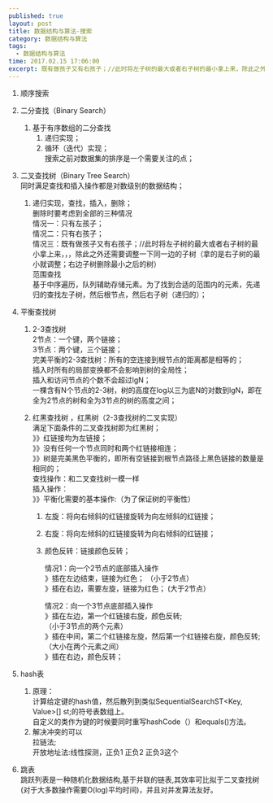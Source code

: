 ```yaml
---
published: true
layout: post
title: 数据结构与算法-搜索
category: 数据结构与算法
tags: 
  - 数据结构与算法
time: 2017.02.15 17:06:00
excerpt: 既有做孩子又有右孩子；//此时将左子树的最大或者右子树的最小拿上来，除此之外还需要调整一下同一边的子树（拿的是右子树的最小就调整；右边子树删除最小之后的树 
---
```


1. 顺序搜索  

2. 二分查找（Binary Search）  
    1. 基于有序数组的二分查找  
        1. 递归实现；  
        2. 循环（迭代）实现；  
        搜索之前对数据集的排序是一个需要关注的点；  

3. 二叉查找树（Binary Tree Search）  
    同时满足查找和插入操作都是对数级别的数据结构；  
    1. 递归实现，查找，插入，删除；  
        删除时要考虑到全部的三种情况   
        情况一：只有左孩子；  
        情况二：只有右孩子；  
        情况三：既有做孩子又有右孩子；//此时将左子树的最大或者右子树的最小拿上来，，，除此之外还需要调整一下同一边的子树（拿的是右子树的最小就调整；右边子树删除最小之后的树）  
        范围查找  
        基于中序遍历，队列辅助存储元素。为了找到合适的范围内的元素，先递归的查找左子树，然后根节点，然后右子树（递归的）；
     
4. 平衡查找树  
    1. 2-3查找树  
        2节点：一个键，两个链接；  
        3节点：两个键，三个链接；  
        完美平衡的2-3查找树：所有的空连接到根节点的距离都是相等的；  
        插入时所有的局部变换都不会影响到树的全局性；  
        插入和访问节点的个数不会超过lgN；  
        一棵含有N个节点的2-3树，树的高度在log以三为底N的对数到lgN，即在全为2节点的树和全为3节点的树的高度之间；  
    2. 红黑查找树 ，红黑树（2-3查找树的二叉实现）  
        满足下面条件的二叉查找树即为红黑树；  
        》》红链接均为左链接；  
        》》没有任何一个节点同时和两个红链接相连；  
        》》树是完美黑色平衡的，即所有空链接到根节点路径上黑色链接的数量是相同的；    
        查找操作：和二叉查找树一模一样  
        插入操作：    
        》》平衡化需要的基本操作:（为了保证树的平衡性）  
            
        1. 左旋：将向右倾斜的红链接旋转为向左倾斜的红链接；  
        2. 右旋：将向左倾斜的红链接旋转为向右倾斜的红链接；  
        3. 颜色反转：链接颜色反转；  
                    
            情况1：向一个2节点的底部插入操作  
                》插在左边结束，链接为红色；                                        （小于2节点）  
                》插在右边，需要左旋，链接为红色；                                   (大于2节点）  
            
            情况2：向一个3节点底部插入操作  
                》插在左边，第一个红链接右旋，颜色反转;  
                （小于3节点的两个元素）  
                》插在中间，第二个红链接左旋，然后第一个红链接右旋，颜色反转;  
                （大小在两个元素之间）  
                》插在右边，颜色反转；  

5. hash表  
    1. 原理：  
    计算给定键的hash值，然后散列到类似SequentialSearchST<Key, Value>[] st;的符号表数组上。  
    自定义的类作为键的时候要同时重写hashCode（）和equals()方法。  
    2. 解决冲突的可以  
        拉链法;  
        开放地址法:线性探测，正负1 正负2 正负3这个  

6. 跳表  
    跳跃列表是一种随机化数据结构,基于并联的链表,其效率可比拟于二叉查找树(对于大多数操作需要O(log)平均时间)，并且对并发算法友好。  

